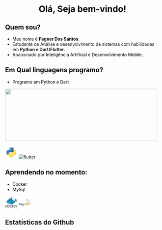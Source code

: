 <h1 style="text-align: center;"><span style="color: #000000;"><strong>Ol&aacute;, Seja bem-vindo!</strong></span></h1>
<h2 style="text-align: left;"><span style="color: #000000;">Quem sou?</span></h2>
<ul>
<li><span style="color: #000000;">Meu nome &eacute; <strong>Fagner Dos Santos</strong>.</span></li>
<li>Estudante de An&aacute;lise e desenvolvimento de sistemas com habilidades em <strong>Python e Dart/Flutter</strong>.</li>
<li>Apaixonado por <span style="color: #000000;">Intelig&ecirc;ncia Artificial e Desenvolvimento Mobile.</span></li>
</ul>
<h2><span style="color: #000000;">Em Qual linguagens programo?</span></h2>
<ul>
<li><span style="color: #000000;">Programo em Python e Dart</span></li>
</ul> <span style="color: #000000;"><img src="https://github-readme-stats.vercel.app/api/wakatime?username=fagnerdossantos" alt="" width="495" height="170" /></span></li>
</ul>
 <br>

<a href="https://www.python.org" target="_blank"> <img src="https://raw.githubusercontent.com/devicons/devicon/master/icons/python/python-original.svg" alt="python" width="40" height="40"/> </a>     <a href="https://flutter.dev" target="_blank"> <img src="https://www.vectorlogo.zone/logos/flutterio/flutterio-icon.svg" alt="flutter" width="40" height="40"/> </a>   <!-- <a href="https://www.w3schools.com/cpp/" target="_blank"> <img src="https://raw.githubusercontent.com/devicons/devicon/master/icons/cplusplus/cplusplus-original.svg" alt="cplusplus" width="40" height="40"/> </a> <-->

<h2><span style="color: #000000;"><strong>Aprendendo no momento:</strong></span></h2>
<ul>
<li><span style="color: #000000;">Docker</span></li>
<li><span style="color: #000000;">MySql</span></li>
</ul>

<a href="https://www.docker.com/" target="_blank"> <img src="https://raw.githubusercontent.com/devicons/devicon/master/icons/docker/docker-original-wordmark.svg" alt="docker" width="40" height="40"/> </a>   </a> <a href="https://www.mysql.com/" target="_blank"> <img src="https://raw.githubusercontent.com/devicons/devicon/master/icons/mysql/mysql-original-wordmark.svg" alt="mysql" width="40" height="40"/> </a>

<h2><strong>Estat&iacute;sticas do Github</strong></h2>
<p>&nbsp;</p>
<p><strong><img src="https://github-readme-stats.vercel.app/api?username=fagnerdossantos&amp;show_icons=true&amp;theme=tokyonight" alt="" /></strong></p>
